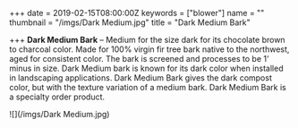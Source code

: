 +++
date = 2019-02-15T08:00:00Z
keywords = ["blower"]
name = ""
thumbnail = "/imgs/Dark Medium.jpg"
title = "Dark Medium Bark"

+++
**Dark Medium Bark** – Medium for the size dark for its chocolate brown to charcoal color. Made for 100% virgin fir tree bark native to the northwest, aged for consistent color. The bark is screened and processes to be 1' minus in size. Dark Medium bark is known for its dark color when installed in landscaping applications. Dark Medium Bark gives the dark compost color, but with the texture variation of a medium bark. Dark Medium Bark is a specialty order product.

![](/imgs/Dark Medium.jpg)